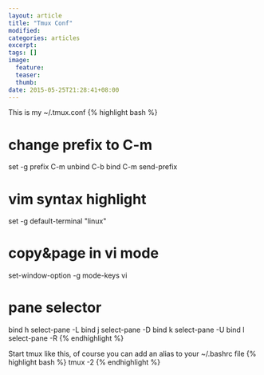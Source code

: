 ```yaml
---
layout: article
title: "Tmux Conf"
modified:
categories: articles
excerpt:
tags: []
image:
  feature:
  teaser:
  thumb:
date: 2015-05-25T21:28:41+08:00
---
```


This is my ~/.tmux.conf
{% highlight bash %}
# change prefix to C-m
set -g prefix C-m
unbind C-b
bind C-m send-prefix

# vim syntax highlight
set -g default-terminal "linux"

# copy&page in vi mode
set-window-option -g mode-keys vi

# pane selector
bind h select-pane -L
bind j select-pane -D
bind k select-pane -U
bind l select-pane -R
{% endhighlight %}

Start tmux like this, of course you can add an alias to your ~/.bashrc file
{% highlight bash %}
tmux -2
{% endhighlight %}

